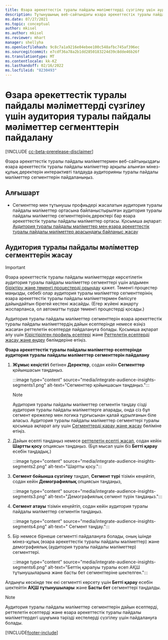 ```yaml
---
title: Өзара әрекеттестік туралы пайдалы мәліметтерді сүзгілеу үшін аудитория туралы пайдалы мәліметтер сегменттерін пайдалану
description: Тұтынушының веб-сайтындағы өзара әрекеттестік туралы пайдалы мәліметтер арқылы алынған мінез-құлық деректерін интерактивті талдауда аудиторияны туралы пайдалы мәліметтер сегменттерін пайдаланыңыз.
ms.date: 07/27/2021
ms.topic: conceptual
author: mkisel
ms.author: mkisel
ms.reviewer: mhart
manager: shellyha
ms.openlocfilehash: 9c8c7a1a9216e04ebee100c548afbc745af396ec
ms.sourcegitcommit: e7cdf36a78a2b1dd2850183224d39c8dde46b26f
ms.translationtype: MT
ms.contentlocale: kk-KZ
ms.lasthandoff: 02/16/2022
ms.locfileid: "8230493"
---
```

# <a name="use-audience-insights-segments-to-filter-engagement-insights-reports"></a>Өзара әрекеттестік туралы пайдалы мәліметтерді сүзгілеу үшін аудитория туралы пайдалы мәліметтер сегменттерін пайдалану

[!INCLUDE [cc-beta-prerelease-disclaimer](includes/cc-beta-prerelease-disclaimer.md)]

Өзара әрекеттестік туралы пайдалы мәліметтермен веб-сайтыңыздағы өзара әрекеттестік туралы пайдалы мәліметтер арқылы алынған мінез-құлық деректерін интерактивті талдауда аудиторияны туралы пайдалы мәліметтер сегменттерін пайдаланыңыз.

## <a name="prerequisite"></a>Алғышарт

- Сегменттер мен тұтынушы профиьдері жасалатын аудитория туралы пайдалы мәліметтер ортасына байланыстырылған аудитория туралы пайдалы мәліметтер сегменттерінің деректері бар өзара әрекеттестік туралы пайдалы мәліметтер ортасы. Қосымша ақпарат: [Аудитория туралы пайдалы мәліметтер мен өзара әрекеттестік туралы пайдалы мәліметтер арасындағы байланыс жасау](integrate-audience-insights-engagement-insights.md)

## <a name="create-audience-insights-segments"></a>Аудитория туралы пайдалы мәліметтер сегменттерін жасау 

> [!IMPORTANT]
> Өзара әрекеттестік туралы пайдалы мәліметтерде көрсетілетін аудитория туралы пайдалы мәліметтер сегменттері үшін алдымен [біріктіру және төменгі процестерді орындау](../audience-insights/merge-entities.md) қажет. Төменгі процестер маңызды, себебі олар аудитория туралы мәліметтер сегменттерінің өзара әрекеттестік туралы пайдалы мәліметтермен бөлісуге дайындайтын бірегей кестені жасайды. (Егер жүйені жаңарту жоспарланса, ол автоматты түрде төменгі процестерді қосады.)

Аудитория туралы пайдалы мәліметтер сегменттерін өзара әрекеттестік туралы пайдалы мәліметтердің дайын есептерінде немесе өзіңіз жасаған реттелетін есептерде пайдалануға болады. Қосымша ақпарат алу үшін [Кірістірілген профиль есептері](profile-reports.md) және [Реттелетін есептерді жасау және өңдеу](custom-reports.md) бөлімдеріне өтіңіз.

**Өзара әрекеттестік туралы пайдалы мәліметтер есептерінде аудитория туралы пайдалы мәліметтер сегменттерін пайдалану**

1. **Жұмыс кеңістігі** бетінен **Деректер**, содан кейін **Сегменттер** қойыншасын таңдаңыз.

    :::image type="content" source="media/integrate-audience-insights-segments1.png" alt-text="Сегменттер қойыншасын таңдаңыз.":::

   >[!NOTE]
   > Аудитория туралы пайдалы мәліметтер сегментін таңдау сізді аудитория туралы пайдалы мәліметтерге апарады, онда сіз бұл сегмент ережелер мен логика тұрғысынан қалай құрылғанын біле аласыз. Аудитория туралы пайдалы мәліметтер сегменттері туралы қосымша ақпарат алу үшін [Сегменттерді қарау және жасау](../audience-insights/segments.md) бөліміне өтіңіз.

2. Дайын есепті таңдаңыз немесе [реттелетін есепті жасап](custom-reports.md), содан кейін **Шартты қосу** опциясын таңдаңыз. (Бұл мысал үшін біз **Бетті қарау** есебін таңдадық.)

    :::image type="content" source="media/integrate-audience-insights-segments2.png" alt-text="Шартты қосу.":::

3. **Сегмент бойынша сүзгілеу** таңдап, **Сегмент түрі** тізімін кеңейтіп, содан кейін **Демографиялық** опциясын таңдаңыз,

    :::image type="content" source="media/integrate-audience-insights-segments3.png" alt-text="Демографиялық сегмент түрін таңдаңыз.":::

4. **Сегмент атауы** тізімін кеңейтіп, содан кейін аудитория туралы пайдалы мәліметтер сегментін таңдаңыз.

    :::image type="content" source="media/integrate-audience-insights-segments4.png" alt-text=" Сегмент таңдау.":::

5. Бір немесе бірнеше сегментті пайдалануға болады, оның ішінде мінез-құлық (өзара әрекеттестік туралы пайдалы мәліметтер) және демографиялық (аудитория туралы пайдалы мәліметтер) сегменттері. 

    :::image type="content" source="media/integrate-audience-insights-segments6.png" alt-text="Беттің қаралуы туралы есеп АҚШ тұтынушыларына және басты бет сегменттеріне шектелген.":::

Алдыңғы кескінде тек екі сегментті көрсету үшін **Бетті қарау** есебін шектейтін **АҚШ тұтынушылары** және **Басты бет** сегменттері таңдалды. 


>[!NOTE]
> Аудитория туралы пайдалы мәліметтер сегменттерін дайын есептерді, реттелетін есептерді және өзара әрекеттестік туралы пайдалы мәліметтердегі шұңғыма тәрізді кестелерді сүзгілеу үшін пайдалануға болады. 


[!INCLUDE[footer-include](../includes/footer-banner.md)]